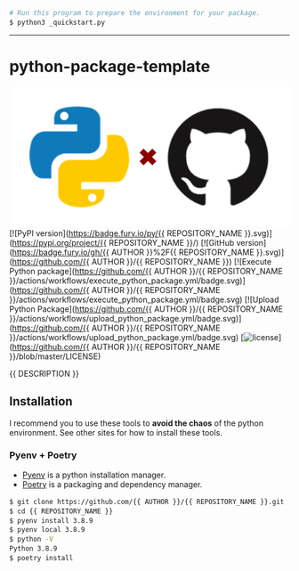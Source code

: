 ```sh
# Run this program to prepare the environment for your package.
$ python3 _quickstart.py
```

***

# python-package-template

![header](https://github.com/iwasakishuto/python-package-template/blob/master/src/_images/header.png?raw=true)
[![PyPI version](https://badge.fury.io/py/{{ REPOSITORY_NAME }}.svg)](https://pypi.org/project/{{ REPOSITORY_NAME }}/)
[![GitHub version](https://badge.fury.io/gh/{{ AUTHOR }}%2F{{ REPOSITORY_NAME }}.svg)](https://github.com/{{ AUTHOR }}/{{ REPOSITORY_NAME }})
[![Execute Python package](https://github.com/{{ AUTHOR }}/{{ REPOSITORY_NAME }}/actions/workflows/execute_python_package.yml/badge.svg)](https://github.com/{{ AUTHOR }}/{{ REPOSITORY_NAME }}/actions/workflows/execute_python_package.yml/badge.svg)
[![Upload Python Package](https://github.com/{{ AUTHOR }}/{{ REPOSITORY_NAME }}/actions/workflows/upload_python_package.yml/badge.svg)](https://github.com/{{ AUTHOR }}/{{ REPOSITORY_NAME }}/actions/workflows/upload_python_package.yml/badge.svg)
[![license](https://img.shields.io/github/license/mashape/apistatus.svg?maxAge=2592000)](https://github.com/{{ AUTHOR }}/{{ REPOSITORY_NAME }}/blob/master/LICENSE)

{{ DESCRIPTION }}

## Installation

I recommend you to use these tools to **avoid the chaos** of the python environment. See other sites for how to install these tools.

### Pyenv + Poetry

- [Pyenv](https://github.com/pyenv/pyenv) is a python installation manager.
- [Poetry](https://python-poetry.org/) is a packaging and dependency manager.

```sh
$ git clone https://github.com/{{ AUTHOR }}/{{ REPOSITORY_NAME }}.git
$ cd {{ REPOSITORY_NAME }}
$ pyenv install 3.8.9
$ pyenv local 3.8.9
$ python -V
Python 3.8.9
$ poetry install
```
